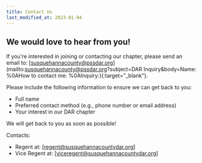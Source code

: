 ```yaml
---
title: Contact Us
last_modified_at: 2023-01-04
---
```


## We would love to hear from you!

If you're interested in joining or contacting our chapter, please send an email to: [susquehannacounty@pssdar.org](mailto:susquehannacounty@pssdar.org?subject=DAR Inquiry&body=Name: <name>%0AHow to contact me: <phone number or email>%0AInquiry:){:target="_blank"}.


Please include the following information to ensure we can get back to you:
 * Full name
 * Preferred contact method (e.g., phone number or email address)
 * Your interest in our DAR chapter

We will get back to you as soon as possible!

Contacts:
 * Regent at: [regent@susquehannacountydar.org]
 * Vice Regent at: [viceregent@susquehannacountydar.org]
